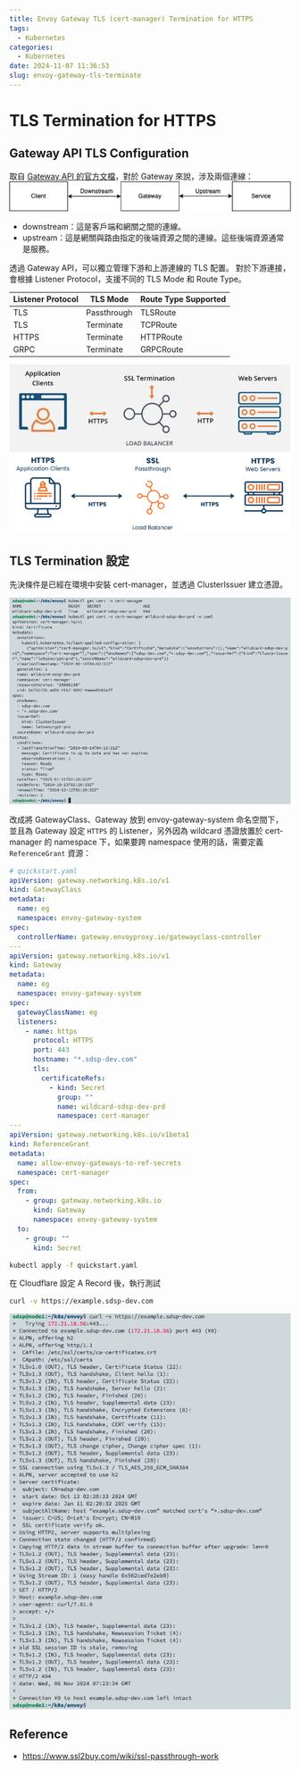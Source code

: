 ```yaml
---
title: Envoy Gateway TLS (cert-manager) Termination for HTTPS
tags:
  - Kubernetes
categories:
  - Kubernetes
date: 2024-11-07 11:36:53
slug: envoy-gateway-tls-terminate
---
```


# TLS Termination for HTTPS

## Gateway API TLS Configuration

取自 [Gateway API 的官方文檔](https://gateway-api.sigs.k8s.io/guides/tls/#tls-configuration)，對於 Gateway 來說，涉及兩個連線：
![](connections.png)

- downstream：這是客戶端和網關之間的連線。
- upstream：這是網關與路由指定的後端資源之間的連線。這些後端資源通常是服務。

透過 Gateway API，可以獨立管理下游和上游連線的 TLS 配置。
對於下游連接，會根據 Listener Protocol，支援不同的 TLS Mode 和 Route Type。

| **Listener Protocol** | **TLS Mode** | **Route Type Supported** |
| --------------------- | ------------ | ------------------------ |
| TLS                   | Passthrough  | TLSRoute                 |
| TLS                   | Terminate    | TCPRoute                 |
| HTTPS                 | Terminate    | HTTPRoute                |
| GRPC                  | Terminate    | GRPCRoute                |

![](terminate.png)
![](passthrough.png)

## TLS Termination 設定

先決條件是已經在環境中安裝 cert-manager，並透過 ClusterIssuer 建立憑證。

![](cert.png)

改成將 GatewayClass、Gateway 放到 envoy-gateway-system 命名空間下，並且為 Gateway 設定 `HTTPS` 的 Listener，另外因為 wildcard 憑證放置於 cert-manager 的 namespace 下，如果要跨 namespace 使用的話，需要定義 `ReferenceGrant` 資源：

```yaml
# quickstart.yaml
apiVersion: gateway.networking.k8s.io/v1
kind: GatewayClass
metadata:
  name: eg
  namespace: envoy-gateway-system
spec:
  controllerName: gateway.envoyproxy.io/gatewayclass-controller
---
apiVersion: gateway.networking.k8s.io/v1
kind: Gateway
metadata:
  name: eg
  namespace: envoy-gateway-system
spec:
  gatewayClassName: eg
  listeners:
    - name: https
      protocol: HTTPS
      port: 443
      hostname: "*.sdsp-dev.com"
      tls:
        certificateRefs:
          - kind: Secret
            group: ""
            name: wildcard-sdsp-dev-prd
            namespace: cert-manager
---
apiVersion: gateway.networking.k8s.io/v1beta1
kind: ReferenceGrant
metadata:
  name: allow-envoy-gateways-to-ref-secrets
  namespace: cert-manager
spec:
  from:
    - group: gateway.networking.k8s.io
      kind: Gateway
      namespace: envoy-gateway-system
  to:
    - group: ""
      kind: Secret
```

```bash
kubectl apply -f quickstart.yaml
```

在 Cloudflare 設定 A Record 後，執行測試

```bash
curl -v https://example.sdsp-dev.com
```

![](result.png)

## Reference

- https://www.ssl2buy.com/wiki/ssl-passthrough-work
